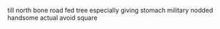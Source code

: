 till north bone road fed tree especially giving stomach military nodded handsome actual avoid square
